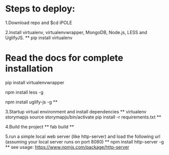 # Steps to deploy:
   
1.Download repo and $cd iPOLE

2.Install virtualenv, virtualenvwrapper, MongoDB, Node.js, LESS and UglifyJS.
**
pip install virtualenv

# Read the docs for complete installation
pip install virtualenvwrapper

npm install less -g

npm install uglify-js -g
**

3.Startup virtual environment and install dependencies
**
virtualenv storymapjs
source storymapjs/bin/activate
pip install -r requirements.txt
**

4.Build the project
**
fab build
**

5.run a simple local web server (like http-server) and load the following url (assuming your local server runs on port 8080)
**
npm install http-server -g
**
see usage: https://www.npmjs.com/package/http-server

